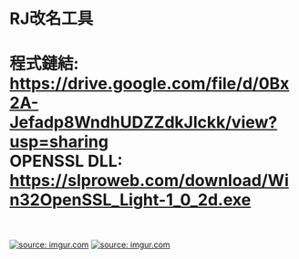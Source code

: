 ﻿RJ改名工具
=====
程式鏈結:</br>
https://drive.google.com/file/d/0Bx2A-Jefadp8WndhUDZZdkJlckk/view?usp=sharing</br>
OPENSSL DLL:</br>
https://slproweb.com/download/Win32OpenSSL_Light-1_0_2d.exe</br>
</br>
=====
<a href="http://imgur.com/4vcWp8y"><img src="http://i.imgur.com/4vcWp8y.png" title="source: imgur.com" /></a>
<a href="http://imgur.com/AQBD4eB"><img src="http://i.imgur.com/AQBD4eB.png" title="source: imgur.com" /></a>